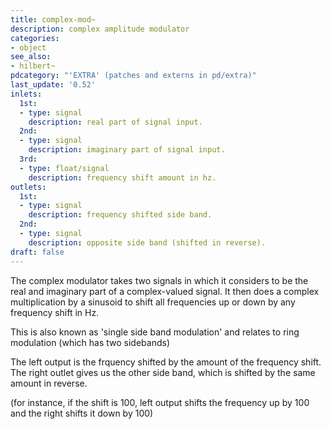 ```yaml
---
title: complex-mod~
description: complex amplitude modulator
categories:
- object
see_also:
- hilbert~
pdcategory: "'EXTRA' (patches and externs in pd/extra)"
last_update: '0.52'
inlets:
  1st:
  - type: signal
    description: real part of signal input.
  2nd:
  - type: signal
    description: imaginary part of signal input.
  3rd:
  - type: float/signal
    description: frequency shift amount in hz.	
outlets:
  1st:
  - type: signal
    description: frequency shifted side band.
  2nd:
  - type: signal
    description: opposite side band (shifted in reverse).
draft: false
---
```

The complex modulator takes two signals in which it considers to be the real and imaginary part of a complex-valued signal. It then does a complex multiplication by a sinusoid to shift all frequencies up or down by any frequency shift in Hz.

This is also known as 'single side band modulation' and relates to ring modulation (which has two sidebands)

The left output is the frquency shifted by the amount of the frequency shift. The right outlet gives us the other side band, which is shifted by the same amount in reverse.

(for instance, if the shift is 100, left output shifts the frequency up by 100 and the right shifts it down by 100)